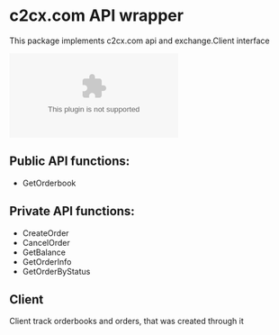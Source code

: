 # c2cx.com API wrapper
  This package implements c2cx.com api and exchange.Client interface

  [![GoDoc](https://godoc.org/github.com/skycoin/exchange-api/exchange/c2cx.com?status.svg)](https://godoc.org/github.com/skycoin/exchange-api/exchange/c2cx.com)
## Public API functions:
   * GetOrderbook

## Private API functions:
   * CreateOrder
   * CancelOrder
   * GetBalance
   * GetOrderInfo
   * GetOrderByStatus

## Client
   Client track orderbooks and orders, that was created through it